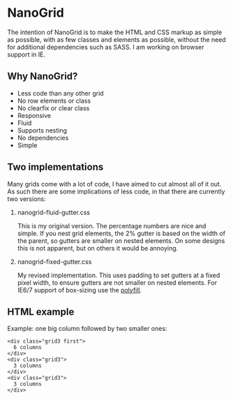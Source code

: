 # NanoGrid

The intention of NanoGrid is to make the HTML and CSS markup as simple as possible, with as few classes and elements as possible, without the need for additional dependencies such as SASS. I am working on browser support in IE.

## Why NanoGrid?

- Less code than any other grid
- No row elements or class
- No clearfix or clear class
- Responsive
- Fluid
- Supports nesting
- No dependencies
- Simple

## Two implementations

Many grids come with a lot of code, I have aimed to cut almost all of it out. As such there are some implications of less code, in that there are currently two versions:

1. nanogrid-fluid-gutter.css

   This is my original version. The percentage numbers are nice and simple. If you nest grid elements, the 2% gutter is based on the width of the parent, so gutters are smaller on nested elements. On some designs this is not apparent, but on others it would be annoying.

2. nanogrid-fixed-gutter.css

   My revised implementation. This uses padding to set gutters at a fixed pixel width, to ensure gutters are not smaller on nested elements. For IE6/7 support of box-sizing use the [polyfill](https://github.com/Schepp/box-sizing-polyfill).

## HTML example

Example: one big column followed by two smaller ones:

    <div class="grid3 first">
      6 columns
    </div>
    <div class="grid3">
      3 columns
    </div>
    <div class="grid3">
      3 columns
    </div>